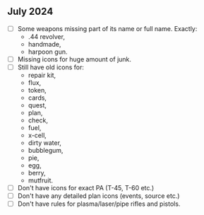 ## July 2024

- [ ] Some weapons missing part of its name or full name. Exactly:
  - .44 revolver, 
  - handmade, 
  - harpoon gun.
- [ ] Missing icons for huge amount of junk.
- [ ] Still have old icons for:
  - repair kit, 
  - flux, 
  - token, 
  - cards, 
  - quest, 
  - plan, 
  - check, 
  - fuel, 
  - x-cell, 
  - dirty water, 
  - bubblegum, 
  - pie, 
  - egg, 
  - berry, 
  - mutfruit.
- [ ]  Don't have icons for exact PA (T-45, T-60 etc.)
- [ ]  Don't have any detailed plan icons (events, source etc.)
- [ ]  Don't have rules for plasma/laser/pipe rifles and pistols.